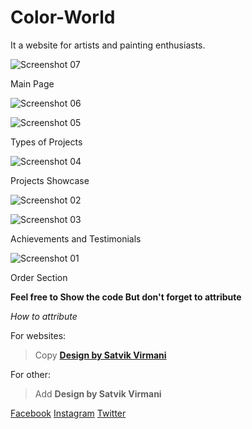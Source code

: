# Color-World
It a website for artists and painting enthusiasts.

![Screenshot 07](https://ik.imagekit.io/garimaworks999/Github/Color-World/Screenshot07_TwiPLojt6.png)

Main Page

![Screenshot 06](https://ik.imagekit.io/garimaworks999/Github/Color-World/Screenshot06_Wrt4ojPJn.png)

![Screenshot 05](https://ik.imagekit.io/garimaworks999/Github/Color-World/Screenshot05_Gir9lpeBH1.png)

Types of Projects

![Screenshot 04](https://ik.imagekit.io/garimaworks999/Github/Color-World/Screenshot04_CdCz3dlaU-.png)

Projects Showcase

![Screenshot 02](https://ik.imagekit.io/garimaworks999/Github/Color-World/Screenshot02_uun7ppMmz.png)

![Screenshot 03](https://ik.imagekit.io/garimaworks999/Github/Color-World/Screenshot03_LUBMHE09P.png)

Achievements and Testimonials

![Screenshot 01](https://ik.imagekit.io/garimaworks999/Github/Color-World/Screenshot01_uERivKxxp.png)

Order Section

**Feel free to Show the code
But don't forget to attribute**

*How to  attribute*

For websites:
> Copy **<a href="https://www.instagram.com/satvik_virmani/">Design by Satvik Virmani</a>**

For other:
> Add **Design by Satvik Virmani**

[Facebook](https://www.facebook.com/satvik.virmani.9)
[Instagram](https://www.instagram.com/satvik_virmani/)
[Twitter](https://twitter.com/SatvikVirmani?fbclid=IwAR3i2uPR8rlZVjX1UHU9I_33SY2xgmbcJYebk16EKj58GQwjYzc_Nhe9fAc)
